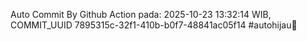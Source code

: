 Auto Commit By Github Action pada: 2025-10-23 13:32:14 WIB, COMMIT_UUID 7895315c-32f1-410b-b0f7-48841ac05f14 #autohijau🗿
